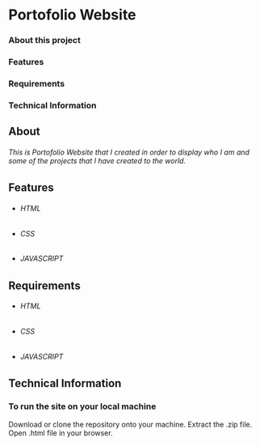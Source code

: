# Portofolio Website


### About this project
### Features
### Requirements
### Technical Information

## About
###### This is Portofolio Website that I created in order to display who I am and some of the projects that I have created to the world.


## Features
* ###### HTML
* ###### CSS
* ###### JAVASCRIPT


## Requirements
* ###### HTML
* ###### CSS
* ###### JAVASCRIPT

## Technical Information
### To run the site on your local machine

Download or clone the repository onto your machine.
Extract the .zip file.
Open .html file in your browser.